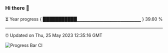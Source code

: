 ### Hi there 👋

⏳ Year progress { ███████████▁▁▁▁▁▁▁▁▁▁▁▁▁▁▁▁▁▁▁ } 39.60 %

---

⏰ Updated on Thu, 25 May 2023 12:35:16 GMT

![Progress Bar CI](https://github.com/ZhaoGui/ZhaoGui/workflows/Progress%20Bar%20CI/badge.svg)
